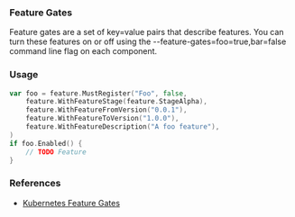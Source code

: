 ### Feature Gates
Feature gates are a set of key=value pairs that describe features. You can turn these features on or off using the --feature-gates=foo=true,bar=false command line flag on each component.

### Usage
```go
var foo = feature.MustRegister("Foo", false,
	feature.WithFeatureStage(feature.StageAlpha),
	feature.WithFeatureFromVersion("0.0.1"),
	feature.WithFeatureToVersion("1.0.0"),
	feature.WithFeatureDescription("A foo feature"),
)
if foo.Enabled() {
    // TODO Feature
}
```
### References
- [Kubernetes Feature Gates](https://kubernetes.io/docs/reference/command-line-tools-reference/feature-gates/)
